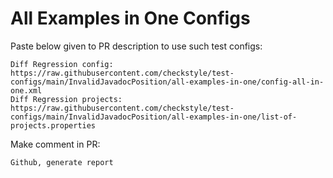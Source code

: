 # All Examples in One Configs
Paste below given to PR description to use such test configs:
```
Diff Regression config: https://raw.githubusercontent.com/checkstyle/test-configs/main/InvalidJavadocPosition/all-examples-in-one/config-all-in-one.xml
Diff Regression projects: https://raw.githubusercontent.com/checkstyle/test-configs/main/InvalidJavadocPosition/all-examples-in-one/list-of-projects.properties
```
Make comment in PR:
```
Github, generate report
```
